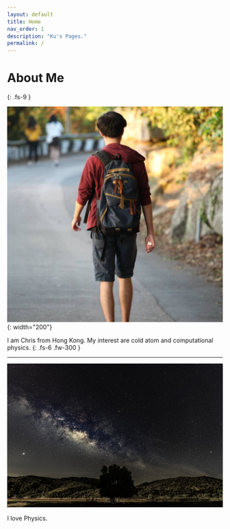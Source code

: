 ```yaml
---
layout: default
title: Home
nav_order: 1
description: "Ku's Pages."
permalink: /
---
```


# About Me
{: .fs-9 }

![Alt text](assets/images/me.png){: width="200"}

I am Chris from Hong Kong. My interest are cold atom and computational physics.
{: .fs-6 .fw-300 }

---

![](assets/images/about-background.jpg)

I love Physics.

